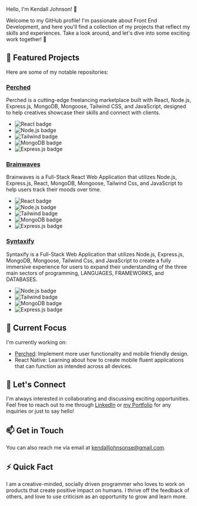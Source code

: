 Hello, I'm Kendall Johnson! 👋

Welcome to my GitHub profile! I'm passionate about Front End Development, and here you'll find a collection of my projects that reflect my skills and experiences. Take a look around, and let's dive into some exciting work together! 🚀

## 🔭 Featured Projects

Here are some of my notable repositories:

### [Perched](https://github.com/kendall-johnson/perched)
Perched is a cutting-edge freelancing marketplace built with React, Node.js, Express.js, MongoDB, Mongoose, Tailwind CSS, and JavaScript, designed to help creatives showcase their skills and connect with clients.

- ![React badge](https://img.shields.io/badge/React-20232A?style=for-the-badge&logo=react&logoColor=61DAFB)
- ![Node.js badge](https://img.shields.io/badge/Node.js-339933?style=for-the-badge&logo=nodedotjs&logoColor=white)
- ![Tailwind badge](https://img.shields.io/badge/Tailwind_CSS-38B2AC?style=for-the-badge&logo=tailwind-css&logoColor=white)
- ![MongoDB badge](https://img.shields.io/badge/MongoDB-4EA94B?style=for-the-badge&logo=mongodb&logoColor=white)
- ![Express.js badge](https://img.shields.io/badge/Express.js-000000?style=for-the-badge&logo=express&logoColor=white)

### [Brainwaves](https://github.com/kendall-johnson/brainwaves)
Brainwaves is a Full-Stack React Web Application that utilizes Node.js, Express.js, React, MongoDB, Mongoose, Tailwind Css, and JavaScript to help users track their moods over time. 

- ![React badge](https://img.shields.io/badge/React-20232A?style=for-the-badge&logo=react&logoColor=61DAFB)
- ![Node.js badge](https://img.shields.io/badge/Node.js-339933?style=for-the-badge&logo=nodedotjs&logoColor=white)
- ![Tailwind badge](https://img.shields.io/badge/Tailwind_CSS-38B2AC?style=for-the-badge&logo=tailwind-css&logoColor=white)
- ![MongoDB badge](https://img.shields.io/badge/MongoDB-4EA94B?style=for-the-badge&logo=mongodb&logoColor=white)
- ![Express.js badge](https://img.shields.io/badge/Express.js-000000?style=for-the-badge&logo=express&logoColor=white)


### [Syntaxify](https://github.com/https-github-com-anthonykhong/Syntaxify)
Syntaxify is a Full-Stack Web Application that utilizes Node.js, Express.js, MongoDB, Mongoose, Tailwind Css, and JavaScript to create a fully immersive experience for users to expand their understanding of the three main sectors of programming, LANGUAGES, FRAMEWORKS, and DATABASES.

- ![Node.js badge](https://img.shields.io/badge/Node.js-339933?style=for-the-badge&logo=nodedotjs&logoColor=white)
- ![Tailwind badge](https://img.shields.io/badge/Tailwind_CSS-38B2AC?style=for-the-badge&logo=tailwind-css&logoColor=white)
- ![MongoDB badge](https://img.shields.io/badge/MongoDB-4EA94B?style=for-the-badge&logo=mongodb&logoColor=white)
- ![Express.js badge](https://img.shields.io/badge/Express.js-000000?style=for-the-badge&logo=express&logoColor=white)


## 🌱 Current Focus

I'm currently working on:

- [Perched](https://github.com/kendall-johnson/perched): Implement more user functionality and mobile friendly design.
- React Native: Learning about how to create mobile fluent applications that can function as intended across all devices.

## 💬 Let's Connect

I'm always interested in collaborating and discussing exciting opportunities. Feel free to reach out to me through [LinkedIn](https://www.linkedin.com/in/kendalljohnson-se/) or [my Portfolio](https://www.kendalljohnson.dev/) for any inquiries or just to say hello!

## 📫 Get in Touch

You can also reach me via email at [kendalljohnsonse@gmail.com](mailto:kendalljohnsonse@gmail.com).

## ⚡ Quick Fact

I am a creative-minded, socially driven programmer who loves to work on products that create positive impact on humans. I thrive off the feedback of others, and love to use criticism as an opportunity to grow and learn more. 



